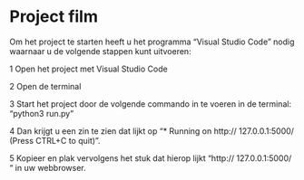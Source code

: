 # Project film

Om het project te starten heeft u het programma “Visual Studio Code” nodig waarnaar u de volgende stappen kunt uitvoeren:

1   Open het project met Visual Studio Code

2   Open de terminal

3   Start het project door de volgende commando in te voeren in de terminal: “python3 run.py”

4   Dan krijgt u een zin te zien dat lijkt op “* Running on http:// 127.0.0.1:5000/ (Press CTRL+C to quit)”.

5   Kopieer en plak vervolgens het stuk dat hierop lijkt “http:// 127.0.0.1:5000/ “ in uw webbrowser.

